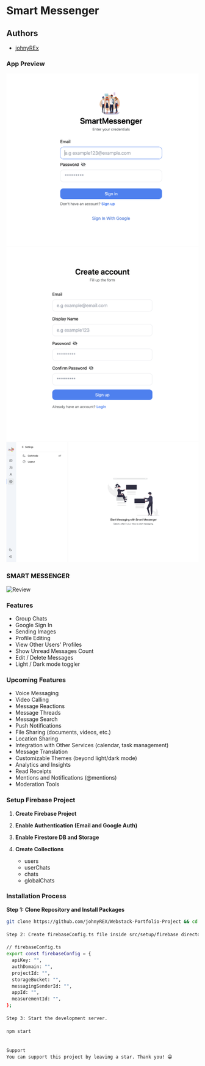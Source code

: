 # Smart Messenger

## Authors

- [johnyREx](https://github.com/johnyREx)


### App Preview

![Sign In](./public/assets/SignIn.png)
![Sign Up](./public/assets/Signup.png)
![logged In](./public/assets/loggedIn.png)

### SMART MESSENGER
![Review](./public/assets/review.gif)

### Features

- Group Chats
- Google Sign In
- Sending Images
- Profile Editing
- View Other Users' Profiles
- Show Unread Messages Count
- Edit / Delete Messages
- Light / Dark mode toggler

### Upcoming Features

- Voice Messaging
- Video Calling
- Message Reactions
- Message Threads
- Message Search
- Push Notifications
- File Sharing (documents, videos, etc.)
- Location Sharing
- Integration with Other Services (calendar, task management)
- Message Translation
- Customizable Themes (beyond light/dark mode)
- Analytics and Insights
- Read Receipts
- Mentions and Notifications (@mentions)
- Moderation Tools

### Setup Firebase Project

1. **Create Firebase Project**
2. **Enable Authentication (Email and Google Auth)**
3. **Enable Firestore DB and Storage**

4. **Create Collections**
   - users
   - userChats
   - chats
   - globalChats

### Installation Process

**Step 1: Clone Repository and Install Packages**

```bash
git clone https://github.com/johnyREX/Webstack-Portfolio-Project && cd Webstack-Portfolio-Project && npm install

Step 2: Create firebaseConfig.ts file inside src/setup/firebase directory.

// firebaseConfig.ts
export const firebaseConfig = {
  apiKey: "",
  authDomain: "",
  projectId: "",
  storageBucket: "",
  messagingSenderId: "",
  appId: "",
  measurementId: "",
};

Step 3: Start the development server.

npm start


Support
You can support this project by leaving a star. Thank you! 😁

